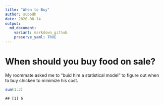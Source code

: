 ```yaml
---
title: "When to Buy"
author: subodh
date: 2020-08-14
output:
  md_document:
    variant: markdown_github
    preserve_yaml: TRUE
---
```


When should you buy food on sale?
=================================

My roommate asked me to “buid him a statistical model” to figure out
when to buy chicken to minimize his cost.

``` r
sum(1:3)
```

    ## [1] 6

